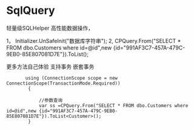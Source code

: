 # SqlQuery
轻量级SQLHelper
高性能数据操作，

1， Initializer.UnSafeInit("数据库字符串");
2,  CPQuery.From("SELECT * FROM dbo.Customers where id=@id",new {id="991AF3C7-457A-479C-9EB0-85E807081D7E"}).ToList<Customer>();

更多方法自己体验
支持事务 嵌套事务

           using (ConnectionScope scope = new ConnectionScope(TransactionMode.Required))
            {
              
                //参数查询
                var ss =CPQuery.From("SELECT * FROM dbo.Customers where id=@id",new {id="991AF3C7-457A-479C-9EB0-85E807081D7E"}).ToList<Customer>();
            }
